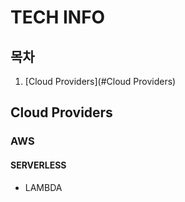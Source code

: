 # TECH INFO

## 목차
1. [Cloud Providers](#Cloud Providers)

## Cloud Providers
### AWS
#### SERVERLESS
- LAMBDA
